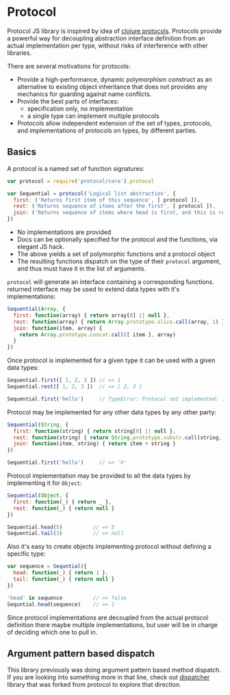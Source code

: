 # Protocol

Protocol JS library is inspired by idea of [clojure protocols]. Protocols
provide a powerful way for decoupling abstraction interface definition from
an actual implementation per type, without risks of interference with other
libraries.

There are several motivations for protocols:

- Provide a high-performance, dynamic polymorphism construct as an alternative
  to existing object inheritance that does not provides any mechanics for
  guarding against name conflicts.
- Provide the best parts of interfaces:
    - specification only, no implementation
    - a single type can implement multiple protocols
- Protocols allow independent extension of the set of types, protocols, and
  implementations of protocols on types, by different parties.

## Basics

A protocol is a named set of function signatures:

```js
var protocol = require('protocol/core').protocol

var Sequential = protocol('Logical list abstraction', {
  first: ('Returns first item of this sequence', [ protocol ]),
  rest: ('Returns sequence of items after the first', [ protocol ]),
  join: ('Returns sequence of items where head is first, and this is rest', [ Object, protocol ])
})
```

- No implementations are provided
- Docs can be optionally specified for the protocol and the functions, via
  elegant JS hack.
- The above yields a set of polymorphic functions and a protocol object
- The resulting functions dispatch on the type of their `protocol` argument,
  and thus must have it in the list of arguments.

`protocol` will generate an interface containing a corresponding functions.
returned interface may be used to extend data types with it's implementations:

```js
Sequential(Array, {
  first: function(array) { return array[0] || null },
  rest: function(array) { return Array.prototype.slice.call(array, 1) },
  join: function(item, array) {
    return Array.prototype.concat.call([ item ], array)
  }
})
```

Once protocol is implemented for a given type it can be used with a given data
types:

```js
Sequential.first([ 1, 2, 3 ]) // => 1
Sequential.rest([ 1, 2, 3 ])  // => [ 2, 3 ]

Sequential.first('hello')     // TypeError: Protocol not implemented: first
```

Protocol may be implemented for any other data types by any other party:

```js
Sequential(String, {
  first: function(string) { return string[0] || null },
  rest: function(string) { return String.prototype.substr.call(string, 1) },
  join: function(item, string) { return item + string }
})

Sequential.first('hello')     // => 'h'
```

Protocol implementation may be provided to all the data types by implementing
it for `Object`:

```js
Sequential(Object, {
  first: function(_) { return _ },
  rest: function(_) { return null }
})

Sequential.head(5)          // => 5
Sequential.tail(3)          // => null
```

Also it's easy to create objects implementing protocol without defining a
specific type:


```js
var sequence = Sequntial({
  head: function(_) { return 1 },
  tail: function(_) { return null }
})

'head' in sequence          // => false
Sequntial.head(sequence)    // => 1
```

Since protocol implementations are decoupled from the actual protocol
definition there maybe multiple implementations, but user will be in charge of
deciding which one to pull in.

## Argument pattern based dispatch

This library previously was doing argument pattern based method dispatch.
If you are looking into something more in that line, check out [dispatcher]
library that was forked from protocol to explore that direction.

[dispatcher]:https://github.com/Gozala/dispatcher/ "Argument patter based dispatch"
[clojure protocols]:http://clojure.org/protocols "Clojure protocols"
